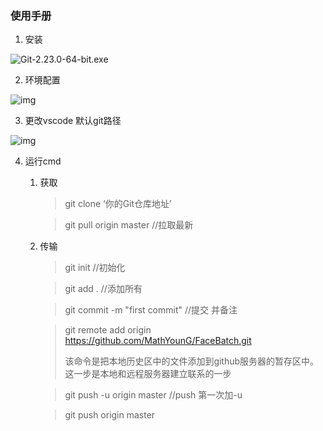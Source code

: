 ### 使用手册

1. 安装

![Git-2.23.0-64-bit.exe](C:\Users\xiaomi\AppData\Local\YNote\data\yangl546493589@163.com\f1659932e8654adfa9837d27d8d40495\attachment.png)

2. 环境配置

![img](D:\Projectforming\gitWorkSpace\Java_ecological_manual\clipboard.png)

3. 更改vscode 默认git路径

![img](D:\Projectforming\gitWorkSpace\Java_ecological_manual\git1.png)



4. 运行cmd

   1. 获取

      > git clone ‘你的Git仓库地址’

      >  git pull origin master //拉取最新

   

   2. 传输

      > git init  //初始化

      > git add . //添加所有

      > git commit -m "first commit"  //提交 并备注

      > git remote add origin https://github.com/MathYounG/FaceBatch.git
      >
      >  该命令是把本地历史区中的文件添加到github服务器的暂存区中。这一步是本地和远程服务器建立联系的一步

      > git push -u origin master  //push 第一次加-u

      > git push origin master 